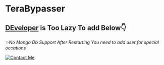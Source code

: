 # TeraBypasser
        
<h2><a href="https://t.me/fligher">DEveloper</a> is Too Lazy To add Below👇</h2>
    
<i>✨No Mongo Db Support After Restarting You need to add user for special occations</i>

<a href="https://t.me/movie_time_botonly"><img src="https://th.bing.com/th/id/OIG4.iV2l1_HaysKkHZXO8DlJ?pid=ImgGn" alt="Contact Me"></a>
